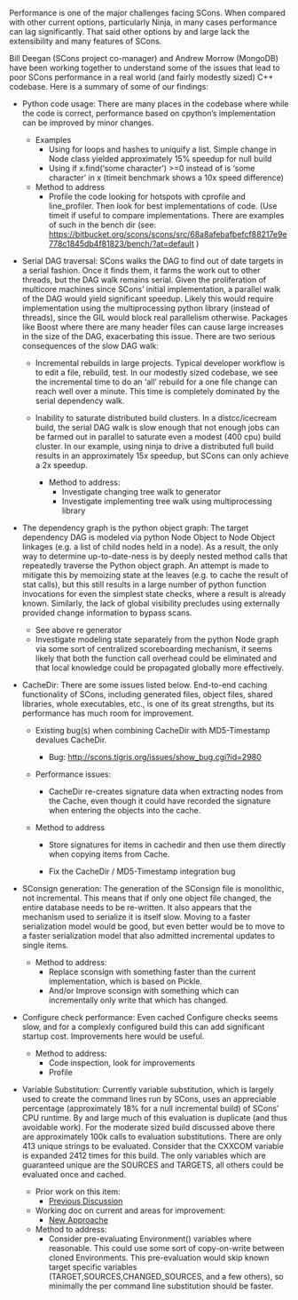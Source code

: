 Performance is one of the major challenges facing SCons. When compared with other current options, particularly Ninja, in many cases performance can lag significantly. That said other options by and large lack the extensibility and many features of SCons.

Bill Deegan (SCons project co-manager) and Andrew Morrow (MongoDB) have been working together to understand some of the issues that lead to poor SCons performance in a real world (and fairly modestly sized) C++ codebase. Here is a summary of some of our findings:

* Python code usage: There are many places in the codebase where while the code is correct, performance based on cpython’s implementation can be improved by minor changes.
    * Examples
        * Using for loops and hashes to uniquify a list. Simple change in Node class yielded approximately 15% speedup for null build
        * Using if x.find(‘some character’) >=0 instead of is ‘some character’ in x (timeit benchmark shows a 10x speed difference)
    * Method to address
        * Profile the code looking for hotspots with cprofile and line_profiler. Then look for best implementations of code. (Use timeit if useful to compare implementations. There are examples of such in the bench dir (see: <https://bitbucket.org/scons/scons/src/68a8afebafbefcf88217e9e778c1845db4f81823/bench/?at=default> )

* Serial DAG traversal: SCons walks the DAG to find out of date targets in a serial fashion. Once it finds them, it farms the work out to other threads, but the DAG walk remains serial. Given the proliferation of multicore machines since SCons’ initial implementation, a parallel walk of the DAG would yield significant speedup. Likely this would require implementation using the multiprocessing python library (instead of threads), since the GIL would block real parallelism otherwise. Packages like Boost where there are many header files can cause large increases in the size of the DAG, exacerbating this issue. There are two serious consequences of the slow DAG walk:

    * Incremental rebuilds in large projects. Typical developer workflow is to edit a file, rebuild, test. In our modestly sized codebase, we see the incremental time to do an ‘all’ rebuild for a one file change can reach well over a minute. This time is completely dominated by the serial dependency walk.

    * Inability to saturate distributed build clusters. In a distcc/icecream build, the serial DAG walk is slow enough that not enough jobs can be farmed out in parallel to saturate even a modest (400 cpu) build cluster. In our example, using ninja to drive a distributed full build results in an approximately 15x speedup, but SCons can only achieve a 2x speedup.

        * Method to address:
            * Investigate changing tree walk to generator
            * Investigate implementing tree walk using multiprocessing library

* The dependency graph is the python object graph: The target dependency DAG is modeled via python Node Object to Node Object linkages (e.g. a list of child nodes held in a node). As a result, the only way to determine up-to-date-ness is by deeply nested method calls that repeatedly traverse the Python object graph. An attempt is made to mitigate this by memoizing state at the leaves (e.g. to cache the result of stat calls), but this still results in a large number of python function invocations for even the simplest state checks, where a result is already known. Similarly, the lack of global visibility precludes using externally provided change information to bypass scans.
    * See above re generator
    * Investigate modeling state separately from the python Node graph via some sort of centralized scoreboarding mechanism, it seems likely that both the function call overhead could be eliminated and that local knowledge could be propagated globally more effectively.

* CacheDir: There are some issues listed below. End-to-end caching functionality of SCons, including generated files, object files, shared libraries, whole executables, etc., is one of its great strengths, but its performance has much room for improvement. 
    * Existing bug(s) when combining CacheDir with MD5-Timestamp devalues CacheDir.
        * Bug: <http://scons.tigris.org/issues/show_bug.cgi?id=2980>

    * Performance issues:

        * CacheDir re-creates signature data when extracting nodes from the Cache, even though it could have recorded the signature when entering the objects into the cache.

    * Method to address

        * Store signatures for items in cachedir and then use them directly when copying items from Cache.

        * Fix the CacheDir / MD5-Timestamp integration bug

* SConsign generation: The generation of the SConsign file is monolithic, not incremental. This means that if only one object file changed, the entire database needs to be re-written. It also appears that the mechanism used to serialize it is itself slow. Moving to a faster serialization model would be good, but even better would be to move to a faster serialization model that also admitted incremental updates to single items.
    * Method to address:
        * Replace sconsign with something faster than the current implementation, which is based on Pickle.
        * And/or Improve sconsign with something which can incrementally only write that which has changed.

* Configure check performance: Even cached Configure checks seems slow, and for a complexly configured build this can add significant startup cost. Improvements here would be useful.
    * Method to address:
        * Code inspection, look for improvements
        * Profile

* Variable Substitution: Currently variable substitution, which is largely used to create the command lines run by SCons, uses an appreciable percentage (approximately 18% for a null incremental build) of SCons’ CPU runtime. By and large much of this evaluation is duplicate (and thus avoidable work). For the moderate sized build discussed above there are approximately 100k calls to evaluation substitutions. There are only 413 unique strings to be evaluated. Consider that the CXXCOM variable is expanded 2412 times for this build. The only variables which are guaranteed unique are the SOURCES and TARGETS, all others could be evaluated once and cached.

    * Prior work on this item:
        * [Previous Discussion](../SubstQuoteEscapeCache/Discussion)
    * Working doc on current and areas for improvement:
        * [New Approache](../SubstQuoteEscapeCache/SubstImprovement2017)
    * Method to address:
        * Consider pre-evaluating Environment() variables where reasonable. This could use some sort of copy-on-write between cloned Environments. This pre-evaluation would skip known target specific variables (TARGET,SOURCES,CHANGED_SOURCES, and a few others), so minimally the per command line substitution should be faster.